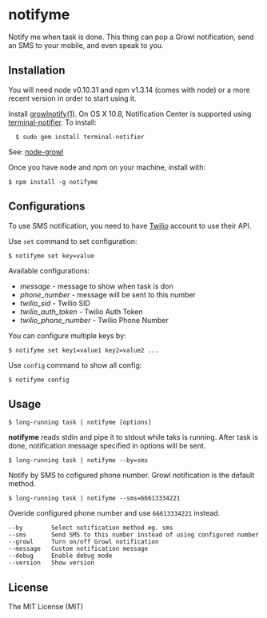 notifyme
========

Notify me when task is done. This thing can pop a Growl notification, send an SMS to your mobile, and even speak to you.

Installation
---
You will need node v0.10.31 and npm v1.3.14 (comes with node) or a more recent version in order to start using it.

Install [growlnotify(1)](http://growl.info/extras.php#growlnotify). On OS X 10.8, Notification Center is supported using [terminal-notifier](https://github.com/alloy/terminal-notifier). To install:

      $ sudo gem install terminal-notifier

See: [node-growl](https://github.com/visionmedia/node-growl)

Once you have node and npm on your machine, install with:

    $ npm install -g notifyme

Configurations
---
To use SMS notification, you need to have [Twilio](https://www.twilio.com/try-twilio) account to use their API.

Use `set` command to set configuration:

    $ notifyme set key=value

Available configurations:
- *message* - message to show when task is don
- *phone_number* - message will be sent to this number
- *twilio_sid* - Twilio SID
- *twilio_auth_token* - Twilio Auth Token
- *twilio_phone_number* - Twilio Phone Number

You can configure multiple keys by:

    $ notifyme set key1=value1 key2=value2 ...

Use `config` command to show all config:

    $ notifyme config

Usage
---

    $ long-running task | notifyme [options]

**notifyme** reads stdin and pipe it to stdout while taks is running. After task is done, notification message specified in options will be sent.

    $ long-running task | notifyme --by=sms

Notify by SMS to cofigured phone number. Growl notification is the default method.

    $ long-running task | notifyme --sms=66613334221

Overide configured phone number and use `66613334221` instead.

    --by        Select notification method eg. sms
    --sms       Send SMS to this number instead of using configured number
    --growl     Turn on/off Growl notification
    --message   Custom notification message
    --debug     Enable debug mode
    --version   Show version

License
---
The MIT License (MIT)
